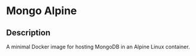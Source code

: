 # Mongo Alpine

## Description

A minimal Docker image for hosting MongoDB in an Alpine Linux container.
